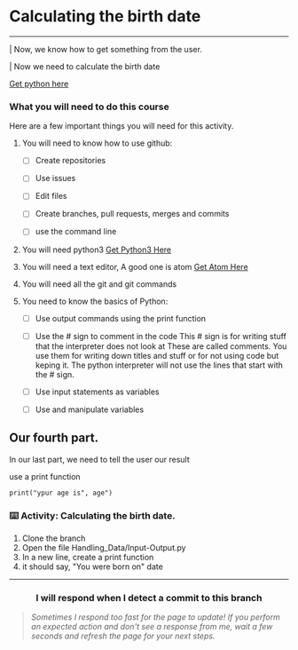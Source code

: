 # Calculating the birth date

---

| Now, we know how to get something from the user.

| Now we need to calculate the birth date


[Get python here](https://python.org)

### What you will need to do this course

Here are a few important things you will need for this activity.

1. You will need to know how to use github:

    - [ ] Create repositories
  
    - [ ] Use issues
  
    - [ ] Edit files
  
    - [ ] Create branches, pull requests, merges and commits
  
    - [ ] use the command line

2. You will need python3 [Get Python3 Here](https://python.org)

3. You will need a text editor, A good one is atom [Get Atom Here](https://www.atom.io)

3. You will need all the git and git commands

4. You need to know the basics of Python:
   - [ ] Use output commands using the print function
   - [ ] Use the # sign to comment in the code
         This # sign is for writing stuff that the interpreter does not look at
         These are called comments. You use them for writing down titles and stuff or for not using code but keping it.
         The python interpreter will not use the lines that start with the # sign.
   - [ ] Use input statements as variables
   - [ ] Use and manipulate variables


## Our fourth part.

In our last part, we need to tell the user our result

use a print function 

`print("ypur age is", age")`

### :keyboard: Activity: Calculating the birth date.

1. Clone the branch
2. Open the file Handling_Data/Input-Output.py
3. In a new line, create a print function
4. it should say, "You were born on" date
<hr>
<h3 align="center">I will respond when I detect a commit to this branch</h3>

> _Sometimes I respond too fast for the page to update! If you perform an expected action and don't see a response from me, wait a few seconds and refresh the page for your next steps._
